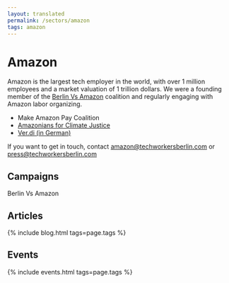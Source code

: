 ```yaml
---
layout: translated
permalink: /sectors/amazon
tags: amazon
---
```

# Amazon

Amazon is the largest tech employer in the world, with over 1 million employees and a market valuation of 1 trillion dollars. We were a founding member of the [Berlin Vs Amazon](https://berlinvsamazon.com/) coalition and regularly engaging with Amazon labor organizing.

- Make Amazon Pay Coalition
- [Amazonians for Climate Justice](https://twitter.com/amznforclimate?lang=en)
- [Ver.di (in German)](https://www.verdi.de/themen/geld-tarif/amazon)

If you want to get in touch, contact amazon@techworkersberlin.com or press@techworkersberlin.com

## Campaigns
Berlin Vs Amazon

## Articles
{% include blog.html tags=page.tags %}

## Events
{% include events.html tags=page.tags %}
